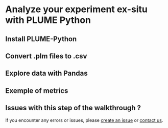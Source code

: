 # Analyze your experiment ex-situ with PLUME Python

## Install PLUME-Python

## Convert .plm files to .csv

## Explore data with Pandas

## Exemple of metrics

## Issues with this step of the walkthrough ?

If you encounter any errors or issues, please <a href="https://github.com/liris-xr/PLUME-Python/issues">create an issue</a> or [contact us](../contact.md).